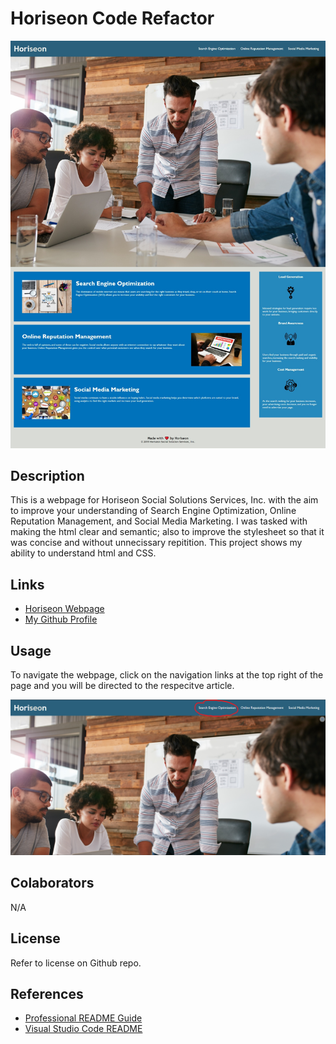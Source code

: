 # Horiseon Code Refactor

<p align="center">
  <img alt="horiseon webpage" src="./assets/images/horiseon-web-capture.jpeg" style="box-sizing: border-box">
</p>

## Description

This is a webpage for Horiseon Social Solutions Services, Inc. with the aim to improve your understanding of Search Engine Optimization, Online Reputation Management, and Social Media Marketing. I was tasked with making the html clear and semantic; also to improve the stylesheet so that it was concise and without unnecissary repitition. This project shows my ability to understand html and CSS.

## Links

- [Horiseon Webpage](https://0zrk23.github.io/horiseon-code-refactor/)
- [My Github Profile](https://github.com/0zrk23)

## Usage

To navigate the webpage, click on the navigation links at the top right of the page and you will be directed to the respecitve article.

<p align="center">
  <img alt="horiseon webpage usage" src="./assets/images/usage-screenshot.png" style="box-sizing: border-box">
</p>

## Colaborators

N/A

## License

Refer to license on Github repo.

## References

- [Professional README Guide](https://coding-boot-camp.github.io/full-stack/github/professional-readme-guide)
- [Visual Studio Code README](https://coding-boot-camp.github.io/full-stack/github/professional-readme-guide)